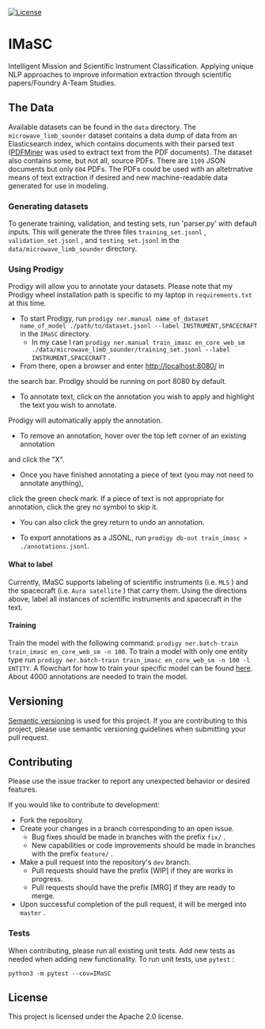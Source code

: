 [![License](https://img.shields.io/badge/License-Apache%202.0-blue.svg)](https://opensource.org/licenses/Apache-2.0)

# IMaSC

Intelligent Mission and Scientific Instrument Classification. Applying unique NLP approaches to improve information extraction through scientific papers/Foundry A-Team Studies.

## The Data

Available datasets can be found in the `data` directory. The `microwave_limb_sounder` dataset contains a data dump of data from an Elasticsearch index, which contains documents with their parsed text ([PDFMiner](https://github.com/euske/pdfminer) was used to extract text from the PDF documents). The dataset also contains some, but not all, source PDFs. There are `1109` JSON documents but only `604` PDFs. The PDFs could be used with an altetrnative means of text extraction if desired and new machine-readable data generated for use in modeling.

### Generating datasets

To generate training, validation, and testing sets, run 'parser.py' with default inputs. This will generate the three files `training_set.jsonl` , `validation_set.jsonl` , and `testing_set.jsonl` in the 
`data/microwave_limb_sounder` directory.

### Using Prodigy

Prodigy will allow you to annotate your datasets. Please note that my Prodigy wheel installation path is specific to my laptop in `requirements.txt` at this time.

* To start Prodigy, run `prodigy ner.manual name_of_dataset name_of_model ./path/to/dataset.jsonl --label INSTRUMENT,SPACECRAFT` in the `IMaSC` directory. 
    - In my case I ran `prodigy ner.manual train_imasc en_core_web_sm ./data/microwave_limb_sounder/training_set.jsonl --label INSTRUMENT,SPACECRAFT` .
* From there, open a browser and enter [http://localhost:8080/](http://localhost:8080/) in 

the search bar. Prodigy should be running on port 8080 by default.

* To annotate text, click on the annotation you wish to apply and highlight the text you wish to annotate. 

Prodigy will automatically apply the annotation. 

* To remove an annotation, hover over the top left corner of an existing annotation 

and click the "X".

* Once you have finished annotating a piece of text (you may not need to annotate anything), 

click the green check mark. If a piece of text is not appropriate for annotation, 
click the grey no symbol to skip it.

* You can also click the grey return to undo an annotation.

* To export annotations as a JSONL, run `prodigy db-out train_imasc > ./annotations.jsonl`.

#### What to label

Currently, IMaSC supports labeling of scientific instruments (i.e. `MLS` ) and the spacecraft (i.e. `Aura satellite` ) that carry them. 
Using the directions above, label all instances of scientific instruments and spacecraft in the text.

#### Training

Train the model with the following command: `prodigy ner.batch-train train_imasc en_core_web_sm -n 100`. To train a model with only one entity type run `prodigy ner.batch-train train_imasc en_core_web_sm -n 100 -l ENTITY`. 
A flowchart for how to train your specific model can be found [here](https://prodi.gy/prodigy_flowchart_ner-36f76cffd9cb4ef653a21ee78659d366.pdf). About 4000 annotations are needed to train the model.

## Versioning

[Semantic versioning](https://semver.org/) is used for this project. If you are contributing to this project, please use semantic versioning guidelines when submitting your pull request.

## Contributing

Please use the issue tracker to report any unexpected behavior or desired features.

If you would like to contribute to development:

* Fork the repository.
* Create your changes in a branch corresponding to an open issue.
    - Bug fixes should be made in branches with the prefix `fix/` .
    - New capabilities or code improvements should be made in branches with the prefix `feature/` .
* Make a pull request into the repository's `dev` branch.
    - Pull requests should have the prefix [WIP] if they are works in progress.
    - Pull requests should have the prefix [MRG] if they are ready to merge.
* Upon successful completion of the pull request, it will be merged into `master` .

### Tests

When contributing, please run all existing unit tests. Add new tests as needed 
when adding new functionality. To run unit tests, use `pytest` :

``` 
python3 -m pytest --cov=IMaSC
```

## License

This project is licensed under the Apache 2.0 license.
